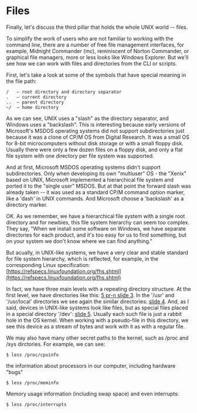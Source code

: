 # Files

Finally, let's discuss the third pillar that holds the whole UNIX world -- files.

To simplify the work of users who are not familiar to working with the command line, there are a number of free file management interfaces, for example, Midnight Commander (mc), reminiscent of Norton Commander, or graphical file managers, more or less looks like Windows Explorer. But we'll see how we can work with files and directories from the CLI or scripts.

First, let's take a look at some of the symbols that have special meaning in the file path:
```
/	– root directory and directory separator
.	– current directory
..	– parent directory
~/	– home directory
```

As we can see, UNIX uses a "slash" as the directory separator, and Windows uses a "backslash". This is interesting because early versions of Microsoft's MSDOS operating systems did not support subdirectories just because it was a clone of CP/M OS from Digital Research. It was a small OS for 8-bit microcomputers without disk storage or with a small floppy disk. Usually there were only a few dozen files on a floppy disk, and only a flat file system with one directory per file system was supported.

And at first, Microsoft MSDOS operating systems didn't support subdirectories. Only when developing its own "multiuser" OS - the "Xenix" based on UNIX, Microsoft implemented a hierarchical file system and ported it to the "single user" MSDOS. But at that point the forward slash was already taken -- it was used as a standard CP/M command option marker, like a 'dash' in UNIX commands. And Microsoft choose a 'backslash' as a directory marker.

OK. As we remember, we have a hierarchical file system with a single root directory and for newbies, this file system hierarchy can seem too complex. They say, "When we install some software on Windows, we have separate directories for each product, and it's too easy for us to find something, but on your system we don't know where we can find anything."

But acually, in UNIX-like systems, we have a very clear and stable standard for file system hierarchy, which is reflected, for example, in the corresponding Linux specification:
[https://refspecs.linuxfoundation.org/fhs.shtml](https://refspecs.linuxfoundation.org/fhs.shtml)

In fact, we have three main levels with a repeating directory structure. At the first level, we have directories like this: [5 pr-n slide 3](http://sdn.ifmo.ru/education/courses/free-libre-and-open-source-software/lectures/lecture-5/). In the '/usr' and '/usr/local' directories we see again the similar directories: [slide 4](http://sdn.ifmo.ru/education/courses/free-libre-and-open-source-software/lectures/lecture-5/).
And, as I said, devices in UNIX-like systems look like files, but as special files placed in a special directory '/dev': [slide 5](http://sdn.ifmo.ru/education/courses/free-libre-and-open-source-software/lectures/lecture-5/). Usually each such file is just a rabbit hole in the OS kernel. When working with a pseudo-file in this directory, we see this device as a stream of bytes and work with it as with a regular file.

We may also have many other secret paths to the kernel, such as /proc and /sys dirctories. For example, we can see:
```
$ less /proc/cpuinfo
```
the information about processors in our computer, including hardware "bugs"
```
$ less /proc/meminfo
```
Memory usage information (including swap space) and even interrupts:
```
$ less /proc/interrupts
```

